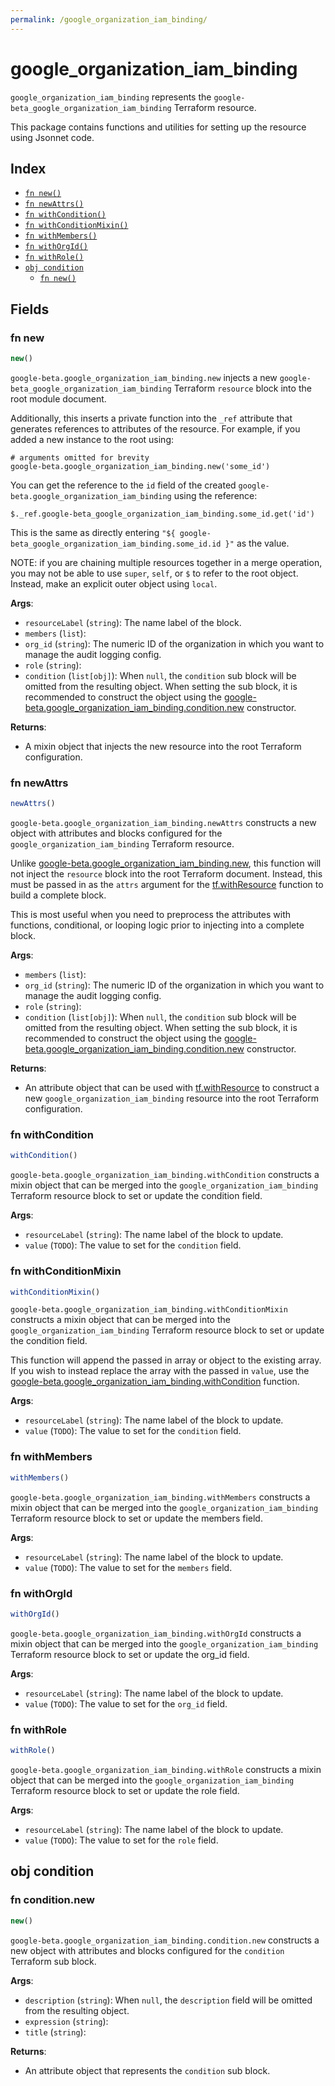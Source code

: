 ```yaml
---
permalink: /google_organization_iam_binding/
---
```


# google_organization_iam_binding

`google_organization_iam_binding` represents the `google-beta_google_organization_iam_binding` Terraform resource.



This package contains functions and utilities for setting up the resource using Jsonnet code.


## Index

* [`fn new()`](#fn-new)
* [`fn newAttrs()`](#fn-newattrs)
* [`fn withCondition()`](#fn-withcondition)
* [`fn withConditionMixin()`](#fn-withconditionmixin)
* [`fn withMembers()`](#fn-withmembers)
* [`fn withOrgId()`](#fn-withorgid)
* [`fn withRole()`](#fn-withrole)
* [`obj condition`](#obj-condition)
  * [`fn new()`](#fn-conditionnew)

## Fields

### fn new

```ts
new()
```


`google-beta.google_organization_iam_binding.new` injects a new `google-beta_google_organization_iam_binding` Terraform `resource`
block into the root module document.

Additionally, this inserts a private function into the `_ref` attribute that generates references to attributes of the
resource. For example, if you added a new instance to the root using:

    # arguments omitted for brevity
    google-beta.google_organization_iam_binding.new('some_id')

You can get the reference to the `id` field of the created `google-beta.google_organization_iam_binding` using the reference:

    $._ref.google-beta_google_organization_iam_binding.some_id.get('id')

This is the same as directly entering `"${ google-beta_google_organization_iam_binding.some_id.id }"` as the value.

NOTE: if you are chaining multiple resources together in a merge operation, you may not be able to use `super`, `self`,
or `$` to refer to the root object. Instead, make an explicit outer object using `local`.

**Args**:
  - `resourceLabel` (`string`): The name label of the block.
  - `members` (`list`): 
  - `org_id` (`string`): The numeric ID of the organization in which you want to manage the audit logging config.
  - `role` (`string`): 
  - `condition` (`list[obj]`):  When `null`, the `condition` sub block will be omitted from the resulting object. When setting the sub block, it is recommended to construct the object using the [google-beta.google_organization_iam_binding.condition.new](#fn-googleorganizationiambindingconditionnew) constructor.

**Returns**:
- A mixin object that injects the new resource into the root Terraform configuration.


### fn newAttrs

```ts
newAttrs()
```


`google-beta.google_organization_iam_binding.newAttrs` constructs a new object with attributes and blocks configured for the `google_organization_iam_binding`
Terraform resource.

Unlike [google-beta.google_organization_iam_binding.new](#fn-googleorganizationiambindingnew), this function will not inject the `resource`
block into the root Terraform document. Instead, this must be passed in as the `attrs` argument for the
[tf.withResource](https://github.com/tf-libsonnet/core/tree/main/docs#fn-withresource) function to build a complete block.

This is most useful when you need to preprocess the attributes with functions, conditional, or looping logic prior to
injecting into a complete block.

**Args**:
  - `members` (`list`): 
  - `org_id` (`string`): The numeric ID of the organization in which you want to manage the audit logging config.
  - `role` (`string`): 
  - `condition` (`list[obj]`):  When `null`, the `condition` sub block will be omitted from the resulting object. When setting the sub block, it is recommended to construct the object using the [google-beta.google_organization_iam_binding.condition.new](#fn-googleorganizationiambindingconditionnew) constructor.

**Returns**:
  - An attribute object that can be used with [tf.withResource](https://github.com/tf-libsonnet/core/tree/main/docs#fn-withresource) to construct a new `google_organization_iam_binding` resource into the root Terraform configuration.


### fn withCondition

```ts
withCondition()
```

`google-beta.google_organization_iam_binding.withCondition` constructs a mixin object that can be merged into the `google_organization_iam_binding`
Terraform resource block to set or update the condition field.



**Args**:
  - `resourceLabel` (`string`): The name label of the block to update.
  - `value` (`TODO`): The value to set for the `condition` field.


### fn withConditionMixin

```ts
withConditionMixin()
```

`google-beta.google_organization_iam_binding.withConditionMixin` constructs a mixin object that can be merged into the `google_organization_iam_binding`
Terraform resource block to set or update the condition field.

This function will append the passed in array or object to the existing array. If you wish
to instead replace the array with the passed in `value`, use the [google-beta.google_organization_iam_binding.withCondition](TODO)
function.


**Args**:
  - `resourceLabel` (`string`): The name label of the block to update.
  - `value` (`TODO`): The value to set for the `condition` field.


### fn withMembers

```ts
withMembers()
```

`google-beta.google_organization_iam_binding.withMembers` constructs a mixin object that can be merged into the `google_organization_iam_binding`
Terraform resource block to set or update the members field.



**Args**:
  - `resourceLabel` (`string`): The name label of the block to update.
  - `value` (`TODO`): The value to set for the `members` field.


### fn withOrgId

```ts
withOrgId()
```

`google-beta.google_organization_iam_binding.withOrgId` constructs a mixin object that can be merged into the `google_organization_iam_binding`
Terraform resource block to set or update the org_id field.



**Args**:
  - `resourceLabel` (`string`): The name label of the block to update.
  - `value` (`TODO`): The value to set for the `org_id` field.


### fn withRole

```ts
withRole()
```

`google-beta.google_organization_iam_binding.withRole` constructs a mixin object that can be merged into the `google_organization_iam_binding`
Terraform resource block to set or update the role field.



**Args**:
  - `resourceLabel` (`string`): The name label of the block to update.
  - `value` (`TODO`): The value to set for the `role` field.


## obj condition



### fn condition.new

```ts
new()
```


`google-beta.google_organization_iam_binding.condition.new` constructs a new object with attributes and blocks configured for the `condition`
Terraform sub block.



**Args**:
  - `description` (`string`):  When `null`, the `description` field will be omitted from the resulting object.
  - `expression` (`string`): 
  - `title` (`string`): 

**Returns**:
  - An attribute object that represents the `condition` sub block.
